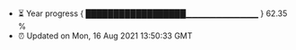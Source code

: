 - ⏳ Year progress { ██████████████████▁▁▁▁▁▁▁▁▁▁▁▁ } 62.35 %
- ⏰ Updated on Mon, 16 Aug 2021 13:50:33 GMT

